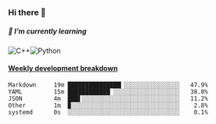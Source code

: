 ### Hi there 👋

##### 🌱 I’m currently learning

![C++](https://img.shields.io/badge/-C++-00599C?style=flat-square&logo=c)![Python](https://img.shields.io/badge/-Python-black?style=flat-square&logo=Python)


<!-- waka-box start -->
#### <a href="https://gist.github.com/bf274261b4c8553e17fc709dfc3cfa97" target="_blank">Weekly development breakdown</a>
```text
Markdown  	 19m ███████████████▎░░░░░░░░░░░░░░░░   47.9% 
YAML      	 15m ████████████▏░░░░░░░░░░░░░░░░░░░   38.0% 
JSON      	 4m  ███▌░░░░░░░░░░░░░░░░░░░░░░░░░░░░   11.2% 
Other     	 1m  ▉░░░░░░░░░░░░░░░░░░░░░░░░░░░░░░░    2.8% 
systemd   	 0s  ░░░░░░░░░░░░░░░░░░░░░░░░░░░░░░░░    0.1% 
```
<!-- Powered by https://github.com/YouEclipse/waka-box-go . -->
<!-- waka-box end -->



<!--
**KomoreKalu/KomoreKalu** is a ✨ _special_ ✨ repository because its `README.md` (this file) appears on your GitHub profile.

Here are some ideas to get you started:

- 🔭 I’m currently working on ...
- 🌱 I’m currently learning ...
- 👯 I’m looking to collaborate on ...
- 🤔 I’m looking for help with ...
- 💬 Ask me about ...
- 📫 How to reach me: ...
- 😄 Pronouns: ...
- ⚡ Fun fact: ...
-->
